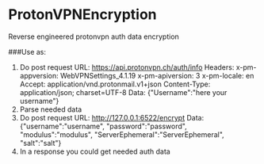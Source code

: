 # ProtonVPNEncryption
Reverse engineered protonvpn auth data encryption

###Use as:
1. Do post request
   URL: https://api.protonvpn.ch/auth/info
   Headers:
       x-pm-appversion: WebVPNSettings_4.1.19
       x-pm-apiversion: 3
       x-pm-locale: en
       Accept: application/vnd.protonmail.v1+json
       Content-Type: application/json; charset=UTF-8
   Data: {"Username":"here your username"}
2. Parse needed data
3. Do post request
   URL: http://127.0.0.1:6522/encrypt
   Data: {"username":"username", "password":"password", "modulus":"modulus", "ServerEphemeral":"ServerEphemeral", "salt":"salt"}
4. In a response you could get needed auth data
